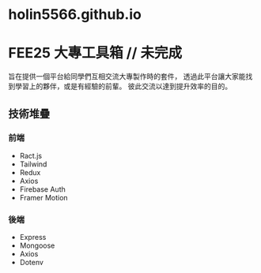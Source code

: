 # holin5566.github.io
# FEE25 大專工具箱 // 未完成
旨在提供一個平台給同學們互相交流大專製作時的套件，
透過此平台讓大家能找到學習上的夥伴，或是有經驗的前輩。
彼此交流以達到提升效率的目的。


## 技術堆疊
### 前端
- Ract.js
- Tailwind
- Redux
- Axios
- Firebase Auth
- Framer Motion
### 後端
- Express
- Mongoose
- Axios
- Dotenv
